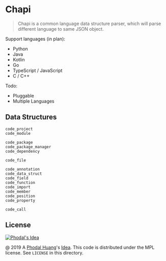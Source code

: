 # Chapi

> Chapi is a common language data structure parser, which will parse different language to same JSON object.

Support languages (in plan):

 - Python
 - Java
 - Kotlin
 - Go
 - TypeScript / JavaScript
 - C / C++

Todo:

 - Pluggable
 - Multiple Languages

## Data Structures

```
code_project
code_module

code_package
code_package_manager
code_dependency

code_file

code_annotation
code_data_struct
code_field
code_function
code_import
code_member
code_position
code_property

code_call
```



License
---

[![Phodal's Idea](http://brand.phodal.com/shields/idea-small.svg)](http://ideas.phodal.com/)

@ 2019 A [Phodal Huang](https://www.phodal.com)'s [Idea](http://github.com/phodal/ideas).  This code is distributed under the MPL license. See `LICENSE` in this directory.


